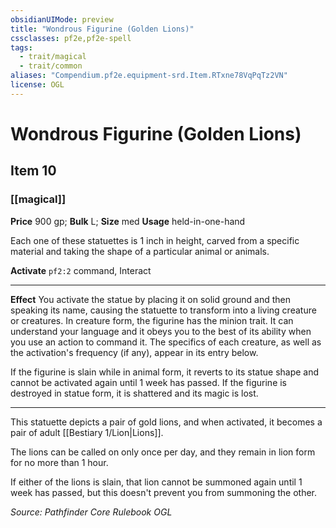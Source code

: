 ```yaml
---
obsidianUIMode: preview
title: "Wondrous Figurine (Golden Lions)"
cssclasses: pf2e,pf2e-spell
tags:
  - trait/magical
  - trait/common
aliases: "Compendium.pf2e.equipment-srd.Item.RTxne78VqPqTz2VN"
license: OGL
---
```

# Wondrous Figurine (Golden Lions)
## Item 10
### [[magical]]


**Price** 900 gp; 
**Bulk** L; **Size** med
**Usage** held-in-one-hand

Each one of these statuettes is 1 inch in height, carved from a specific material and taking the shape of a particular animal or animals.

**Activate** `pf2:2` command, Interact

* * *

**Effect** You activate the statue by placing it on solid ground and then speaking its name, causing the statuette to transform into a living creature or creatures. In creature form, the figurine has the minion trait. It can understand your language and it obeys you to the best of its ability when you use an action to command it. The specifics of each creature, as well as the activation's frequency (if any), appear in its entry below.

If the figurine is slain while in animal form, it reverts to its statue shape and cannot be activated again until 1 week has passed. If the figurine is destroyed in statue form, it is shattered and its magic is lost.

* * *

This statuette depicts a pair of gold lions, and when activated, it becomes a pair of adult [[Bestiary 1/Lion|Lions]].

The lions can be called on only once per day, and they remain in lion form for no more than 1 hour.

If either of the lions is slain, that lion cannot be summoned again until 1 week has passed, but this doesn't prevent you from summoning the other.

*Source: Pathfinder Core Rulebook*
*OGL*